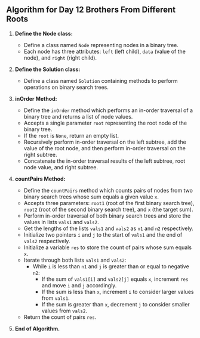 ## Algorithm for Day 12 **Brothers From Different Roots**

1. **Define the Node class:**
   - Define a class named `Node` representing nodes in a binary tree.
   - Each node has three attributes: `left` (left child), `data` (value of the node), and `right` (right child).

2. **Define the Solution class:**
   - Define a class named `Solution` containing methods to perform operations on binary search trees.

3. **inOrder Method:**
   - Define the `inOrder` method which performs an in-order traversal of a binary tree and returns a list of node values.
   - Accepts a single parameter `root` representing the root node of the binary tree.
   - If the `root` is `None`, return an empty list.
   - Recursively perform in-order traversal on the left subtree, add the value of the root node, and then perform in-order traversal on the right subtree.
   - Concatenate the in-order traversal results of the left subtree, root node value, and right subtree.

4. **countPairs Method:**
   - Define the `countPairs` method which counts pairs of nodes from two binary search trees whose sum equals a given value `x`.
   - Accepts three parameters: `root1` (root of the first binary search tree), `root2` (root of the second binary search tree), and `x` (the target sum).
   - Perform in-order traversal of both binary search trees and store the values in lists `vals1` and `vals2`.
   - Get the lengths of the lists `vals1` and `vals2` as `n1` and `n2` respectively.
   - Initialize two pointers `i` and `j` to the start of `vals1` and the end of `vals2` respectively.
   - Initialize a variable `res` to store the count of pairs whose sum equals `x`.
   - Iterate through both lists `vals1` and `vals2`:
     - While `i` is less than `n1` and `j` is greater than or equal to negative `n2`:
       - If the sum of `vals1[i]` and `vals2[j]` equals `x`, increment `res` and move `i` and `j` accordingly.
       - If the sum is less than `x`, increment `i` to consider larger values from `vals1`.
       - If the sum is greater than `x`, decrement `j` to consider smaller values from `vals2`.
   - Return the count of pairs `res`.

5. **End of Algorithm.**


